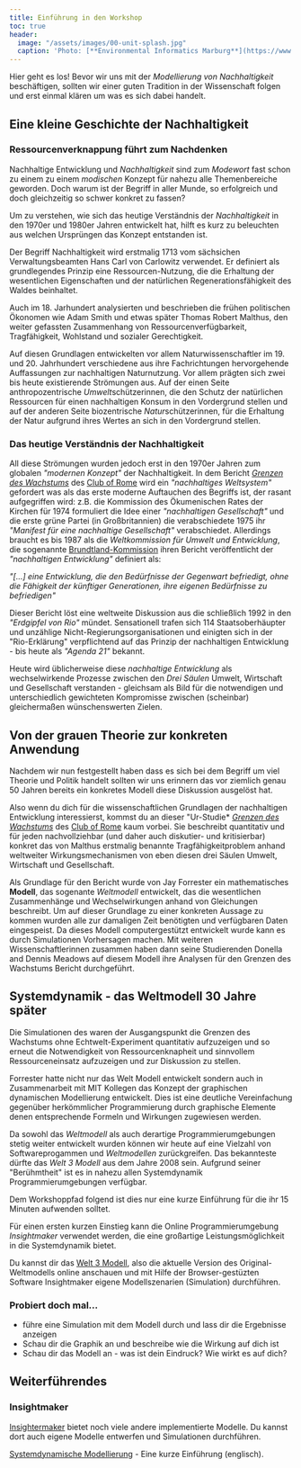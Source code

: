 ```yaml
---
title: Einführung in den Workshop
toc: true
header:
  image: "/assets/images/00-unit-splash.jpg"
  caption: 'Photo: [**Environmental Informatics Marburg**](https://www.flickr.com/environmentalinformatics-marburg/)'  
---
```


Hier geht es los!
Bevor wir uns mit der *Modellierung von Nachhaltigkeit* beschäftigen, sollten wir einer guten Tradition in der Wissenschaft folgen und erst einmal klären um was es sich dabei handelt.
<!--more-->
## Eine kleine Geschichte der Nachhaltigkeit

### Ressourcenverknappung führt zum Nachdenken
Nachhaltige Entwicklung und *Nachhaltigkeit* sind zum *Modewort*  fast schon zu einem zu einem *modischen* Konzept für nahezu alle Themenbereiche geworden. Doch warum ist der Begriff in aller Munde, so erfolgreich und doch gleichzeitig so schwer konkret zu fassen?

Um zu verstehen, wie sich das heutige Verständnis der  *Nachhaltigkeit* in den 1970er und 1980er Jahren entwickelt hat, hilft es kurz zu beleuchten aus welchen Ursprüngen das Konzept entstanden ist. 

Der Begriff Nachhaltigkeit wird erstmalig 1713 vom sächsichen Verwaltungsbeamten Hans Carl von Carlowitz verwendet.  Er definiert als grundlegendes Prinzip eine Ressourcen-Nutzung, die die Erhaltung der wesentlichen Eigenschaften und der natürlichen Regenerationsfähigkeit des Waldes beinhaltet.

Auch im 18. Jarhundert analysierten und beschrieben die frühen politischen Ökonomen wie Adam Smith und etwas später Thomas Robert Malthus, den weiter gefassten Zusammenhang von Ressourcenverfügbarkeit, Tragfähigkeit, Wohlstand und sozialer Gerechtigkeit.

Auf diesen Grundlagen entwickelten vor allem Naturwissenschaftler im 19. und 20. Jahrhundert verschiedene aus ihre Fachrichtungen hervorgehende Auffassungen zur nachhaltigen Naturnutzung. Vor allem prägten sich zwei bis heute existierende Strömungen aus. Auf der einen Seite anthropozentrische *Umwelt*schützerinnen, die den Schutz der natürlichen Ressourcen für einen nachhaltigen Konsum in den Vordergrund stellen und auf der anderen Seite biozentrische *Natur*schützerinnen, für die Erhaltung der Natur aufgrund ihres Wertes an sich in den Vordergrund stellen.

### Das heutige Verständnis der Nachhaltigkeit
All diese Strömungen wurden jedoch erst in den 1970er Jahren zum globalen *"modernen Konzept"* der Nachhaltigkeit. In dem Bericht *[Grenzen des Wachstums](https://www.clubofrome.org/publication/the-limits-to-growth/)* des [Club of Rome](https://de.wikipedia.org/wiki/Club_of_Rome) wird ein *"nachhaltiges Weltsystem"* gefordert was als das erste moderne Auftauchen des Begriffs ist, der rasant aufgegriffen wird: z.B. die Kommission des Ökumenischen Rates der Kirchen für 1974 formuliert die Idee einer *"nachhaltigen Gesellschaft"* und die erste grüne Partei (in Großbritannien) die verabschiedete 1975 ihr *"Manifest für eine nachhaltige Gesellschaft"* verabschiedet. Allerdings braucht es bis 1987 als die *Weltkommission für Umwelt und Entwicklung*, die  sogenannte [Brundtland-Kommission](https://de.wikipedia.org/wiki/Brundtland-Bericht) ihren Bericht veröffentlicht der *"nachhaltigen Entwicklung"* definiert als:  

 *"[...] eine Entwicklung, die den Bedürfnisse der Gegenwart befriedigt, ohne  die Fähigkeit der künftiger Generationen, ihre eigenen Bedürfnisse zu befriedigen"*

Dieser Bericht löst eine weltweite Diskussion aus die schließlich 1992 in den *"Erdgipfel von Rio"* mündet. 
Sensationell trafen sich 114 Staatsoberhäupter und unzählige Nicht-Regierungsorganisationen und einigten sich in der "Rio-Erklärung" verpflichtend auf das Prinzip der nachhaltigen Entwicklung - bis heute als *"Agenda 21"* bekannt. 

Heute wird üblicherweise diese *nachhaltige Entwicklung* als wechselwirkende Prozesse zwischen den *Drei Säulen*   Umwelt, Wirtschaft und Gesellschaft  verstanden - gleichsam als Bild für die notwendigen und unterschiedlich gewichteten Kompromisse zwischen (scheinbar) gleichermaßen wünschenswerten Zielen. 

## Von der grauen Theorie zur konkreten Anwendung

Nachdem wir nun festgestellt haben dass es sich bei dem Begriff um viel Theorie und Politik handelt sollten wir uns erinnern das vor ziemlich genau 50 Jahren bereits ein konkretes Modell diese Diskussion ausgelöst hat. 

Also wenn du dich für die wissenschaftlichen Grundlagen der  nachhaltigen Entwicklung interessierst, kommst du an dieser "Ur-Studie*  *[Grenzen des Wachstums](https://www.clubofrome.org/publication/the-limits-to-growth/)* des [Club of Rome](https://de.wikipedia.org/wiki/Club_of_Rome) kaum vorbei. Sie beschreibt quantitativ und für jeden nachvollziehbar (und daher auch diskutier- und kritisierbar) konkret das von Malthus erstmalig benannte Tragfähigkeitproblem anhand weltweiter Wirkungsmechanismen von eben diesen drei Säulen Umwelt, Wirtschaft und Gesellschaft. 

Als Grundlage für den Bericht wurde von Jay Forrester ein mathematisches **Modell**, das sogenante *Weltmodell* entwickelt, das die wesentlichen Zusammenhänge und Wechselwirkungen anhand von Gleichungen beschreibt. Um auf dieser Grundlage zu einer konkreten Aussage zu kommen wurden alle zur damaligen Zeit benötigten und verfügbaren Daten eingespeist. Da dieses Modell computergestützt entwickelt wurde kann es durch Simulationen Vorhersagen machen. Mit weiteren Wissenschaftlerinnen zusammen haben dann seine Studierenden Donella and Dennis Meadows auf diesem Modell ihre Analysen für den Grenzen des Wachstums Bericht durchgeführt. 

## Systemdynamik - das Weltmodell 30 Jahre später
Die Simulationen des  waren der Ausgangspunkt die Grenzen des Wachstums ohne Echtwelt-Experiment quantitativ aufzuzeigen und so erneut die Notwendigkeit von Ressourcenknapheit und sinnvollem Ressourceneinsatz aufzuzeigen und zur Diskussion zu stellen.  

Forrester hatte nicht nur das Welt Modell entwickelt sondern auch in Zusammenarbeit mit MIT Kollegen das Konzept der graphischen dynamischen Modellierung entwickelt. Dies ist eine deutliche Vereinfachung gegenüber herkömmlicher Programmierung durch graphische Elemente denen entsprechende Formeln und Wirkungen zugewiesen werden. 

Da sowohl das *Weltmodell*  als auch derartige Programmierumgebungen stetig weiter entwickelt wurden können wir  heute auf eine Vielzahl von Softwareprogammen und *Weltmodellen* zurückgreifen. Das bekannteste dürfte das  *Welt 3 Modell* aus dem Jahre 2008 sein. Aufgrund seiner "Berühmtheit" ist es in nahezu allen Systemdynamik Programmierumgebungen verfügbar. 

Dem Workshoppfad folgend ist dies nur eine kurze Einführung für die ihr 15 Minuten aufwenden solltet.
<!--- {: .notice--success} --->

Für einen ersten kurzen Einstieg kann die Online Programmierumgebung *Insightmaker* verwendet werden, die eine großartige Leistungsmöglichkeit in die Systemdynamik bietet.    

Du kannst dir das [Welt 3 Modell](https://insightmaker.com/insight/1954/The-World3-Model-Classic-World-Simulation), also die aktuelle Version des Original-Weltmodells online anschauen und mit Hilfe der Browser-gestüzten Software Insightmaker eigene Modellszenarien (Simulation) durchführen.

### Probiert doch mal...

* führe eine Simulation mit dem Modell durch und lass dir die Ergebnisse anzeigen
*  Schau dir die Graphik an und beschreibe wie die Wirkung auf dich ist
* Schau dir das Modell an - was ist dein Eindruck? Wie wirkt es auf dich?

## Weiterführendes

### Insightmaker
[Insightermaker](https://insightmaker.com/) bietet noch viele andere implementierte Modelle. Du kannst dort auch eigene Modelle entwerfen und Simulationen durchführen. 

[Systemdynamische Modellierung](https://www.youtube.com/watch?v=AnTwZVviXyY&t=627s) - Eine kurze Einführung (englisch). 





